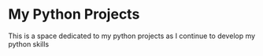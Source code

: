 # My Python Projects

This is a space dedicated to my python projects as I continue to develop my python skills
